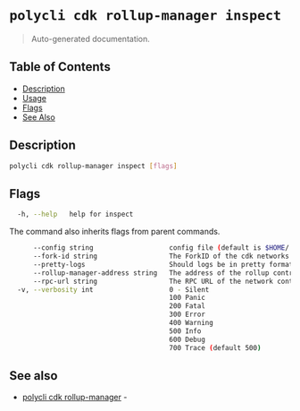 # `polycli cdk rollup-manager inspect`

> Auto-generated documentation.

## Table of Contents

- [Description](#description)
- [Usage](#usage)
- [Flags](#flags)
- [See Also](#see-also)

## Description



```bash
polycli cdk rollup-manager inspect [flags]
```

## Flags

```bash
  -h, --help   help for inspect
```

The command also inherits flags from parent commands.

```bash
      --config string                   config file (default is $HOME/.polygon-cli.yaml)
      --fork-id string                  The ForkID of the cdk networks (default "12")
      --pretty-logs                     Should logs be in pretty format or JSON (default true)
      --rollup-manager-address string   The address of the rollup contract
      --rpc-url string                  The RPC URL of the network containing the CDK contracts (default "http://localhost:8545")
  -v, --verbosity int                   0 - Silent
                                        100 Panic
                                        200 Fatal
                                        300 Error
                                        400 Warning
                                        500 Info
                                        600 Debug
                                        700 Trace (default 500)
```

## See also

- [polycli cdk rollup-manager](polycli_cdk_rollup-manager.md) - 
